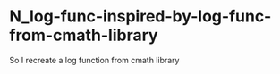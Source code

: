 # N_log-func-inspired-by-log-func-from-cmath-library
So I recreate a log function from cmath library
